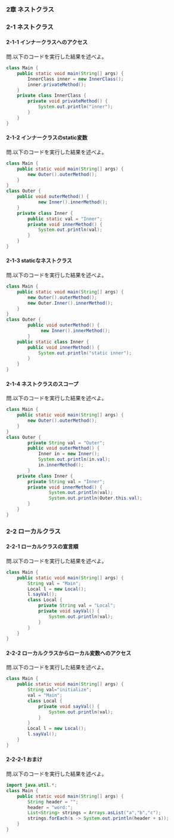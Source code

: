 ### 2章 ネストクラス

### 2-1 ネストクラス

#### 2-1-1 インナークラスへのアクセス
問.以下のコードを実行した結果を述べよ。
```java
class Main {
    public static void main(String[] args) {
        InnerClass inner = new InnerClass();
        inner.privateMethod();
    }
    private class InnerClass {
        private void privateMethod() {
            System.out.println("inner");
        }
    }
}
```

#### 2-1-2 インナークラスのstatic変数
問.以下のコードを実行した結果を述べよ。
```java
class Main {
    public static void main(String[] args) {
        new Outer().outerMethod();
    }
}
class Outer {
    public void outerMethod() {
            new Inner().innerMethod();
    }
    private class Inner {
        public static val = "Inner";
        private void innerMethod() {
            System.out.println(val);
        }
    }
}
```
#### 2-1-3 staticなネストクラス
問.以下のコードを実行した結果を述べよ。
```java
class Main {
    public static void main(String[] args) {
        new Outer().outerMethod();
        new Outer.Inner().innerMethod();
    }
}
class Outer {
        public void outerMethod() {
             new Inner().innerMethod();
        }
    public static class Inner {
        public void innerMethod() {
            System.out.println("static inner");
        }
    }
}
```

#### 2-1-4 ネストクラスのスコープ
問.以下のコードを実行した結果を述べよ。
```java
class Main {
    public static void main(String[] args) {
        new Outer().outerMethod();
    }
}
class Outer {
        private String val = "Outer";
        public void outerMethod() {
            Inner in = new Inner();
            System.out.println(in.val);
            in.innerMethod();
        }
    private class Inner {
        private String val = "Inner";
        private void innerMethod() {
                System.out.println(val);
                System.out.println(Outer.this.val);
        }
    }
}
```

### 2-2 ローカルクラス

#### 2-2-1 ローカルクラスの宣言順
問.以下のコードを実行した結果を述べよ。
```java
class Main {
    public static void main(String[] args) {
        String val = "Main";
        Local l = new Local();
        l.sayVal();
        class Local {
            private String val = "Local";
            private void sayVal() {
                System.out.println(val);
            }
        }
    }
}
```
#### 2-2-2 ローカルクラスからローカル変数へのアクセス
問.以下のコードを実行した結果を述べよ。
```java
class Main {
    public static void main(String[] args) {
        String val="initialize";
        val = "Main";
        class Local {
            private void sayVal() {
                System.out.println(val);
            }
        }
        Local l = new Local();
        l.sayVal();
    }
}
```

#### 2-2-2-1 おまけ
問.以下のコードを実行した結果を述べよ。
```java
import java.util.*;
class Main {
    public static void main(String[] args) {
        String header = "";
        header = "word:";
        List<String> strings = Arrays.asList("a","b","c");
        strings.forEach(s -> System.out.println(header + s));
    }
}
```
